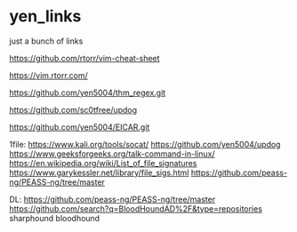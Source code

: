 # yen_links
just a bunch of links


https://github.com/rtorr/vim-cheat-sheet

https://vim.rtorr.com/

https://github.com/yen5004/thm_regex.git

https://github.com/sc0tfree/updog

https://github.com/yen5004/EICAR.git

1file:
https://www.kali.org/tools/socat/
https://github.com/yen5004/updog
https://www.geeksforgeeks.org/talk-command-in-linux/
https://en.wikipedia.org/wiki/List_of_file_signatures
https://www.garykessler.net/library/file_sigs.html
https://github.com/peass-ng/PEASS-ng/tree/master

DL:
https://github.com/peass-ng/PEASS-ng/tree/master
https://github.com/search?q=BloodHoundAD%2F&type=repositories
sharphound
bloodhound

